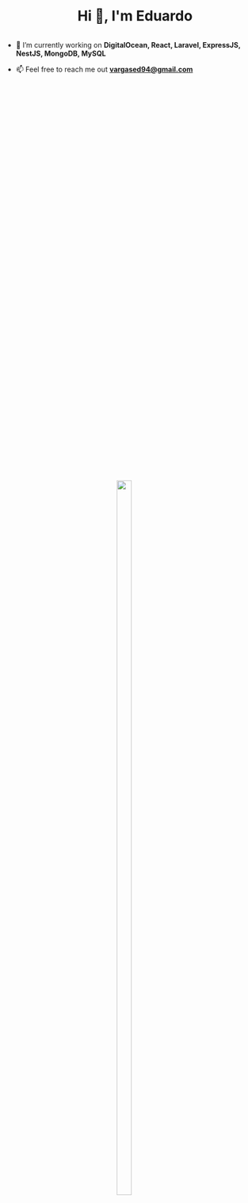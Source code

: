 <div id="user-content-toc">
  <ul align="center">
    <summary><h1 style="display: inline-block">Hi 👋, I'm Eduardo</h1></summary>
  </ul>
</div>

- 🔭 I’m currently working on **DigitalOcean, React, Laravel, ExpressJS, NestJS, MongoDB, MySQL**

- 📫 Feel free to reach me out **vargased94@gmail.com**

<div style="display:flex;justify-content:center;align-items:center;height:100vh;">
  <img style="height:60%;width:60%;max-width:10%" src="https://github-readme-stats.vercel.app/api/top-langs/?username=vargased94&layout=compact&theme=gotham&langs_count=8"/>
</div>

